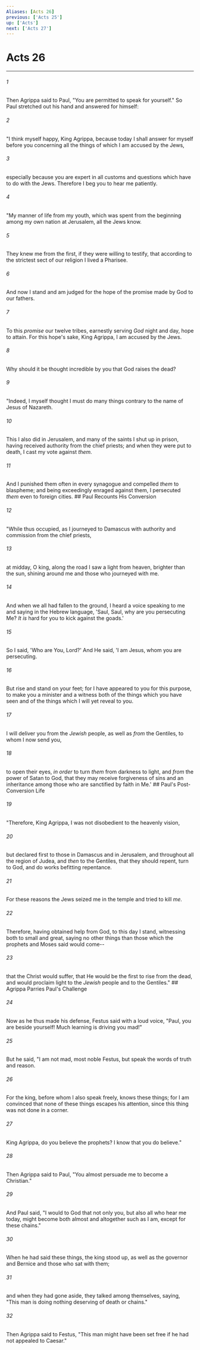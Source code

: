 ```yaml
---
Aliases: [Acts 26]
previous: ['Acts 25']
up: ['Acts']
next: ['Acts 27']
---
```

# Acts 26

***


###### 1 
Then Agrippa said to Paul, "You are permitted to speak for yourself." So Paul stretched out his hand and answered for himself: 

###### 2 
"I think myself happy, King Agrippa, because today I shall answer for myself before you concerning all the things of which I am accused by the Jews, 

###### 3 
especially because you are expert in all customs and questions which have to do with the Jews. Therefore I beg you to hear me patiently. 

###### 4 
"My manner of life from my youth, which was spent from the beginning among my own nation at Jerusalem, all the Jews know. 

###### 5 
They knew me from the first, if they were willing to testify, that according to the strictest sect of our religion I lived a Pharisee. 

###### 6 
And now I stand and am judged for the hope of the promise made by God to our fathers. 

###### 7 
To this _promise_ our twelve tribes, earnestly serving _God_ night and day, hope to attain. For this hope's sake, King Agrippa, I am accused by the Jews. 

###### 8 
Why should it be thought incredible by you that God raises the dead? 

###### 9 
"Indeed, I myself thought I must do many things contrary to the name of Jesus of Nazareth. 

###### 10 
This I also did in Jerusalem, and many of the saints I shut up in prison, having received authority from the chief priests; and when they were put to death, I cast my vote against _them._ 

###### 11 
And I punished them often in every synagogue and compelled _them_ to blaspheme; and being exceedingly enraged against them, I persecuted _them_ even to foreign cities. ## Paul Recounts His Conversion 

###### 12 
"While thus occupied, as I journeyed to Damascus with authority and commission from the chief priests, 

###### 13 
at midday, O king, along the road I saw a light from heaven, brighter than the sun, shining around me and those who journeyed with me. 

###### 14 
And when we all had fallen to the ground, I heard a voice speaking to me and saying in the Hebrew language, 'Saul, Saul, why are you persecuting Me? _It is_ hard for you to kick against the goads.' 

###### 15 
So I said, 'Who are You, Lord?' And He said, 'I am Jesus, whom you are persecuting. 

###### 16 
But rise and stand on your feet; for I have appeared to you for this purpose, to make you a minister and a witness both of the things which you have seen and of the things which I will yet reveal to you. 

###### 17 
I will deliver you from the _Jewish_ people, as well as _from_ the Gentiles, to whom I now send you, 

###### 18 
to open their eyes, _in order_ to turn _them_ from darkness to light, and _from_ the power of Satan to God, that they may receive forgiveness of sins and an inheritance among those who are sanctified by faith in Me.' ## Paul's Post-Conversion Life 

###### 19 
"Therefore, King Agrippa, I was not disobedient to the heavenly vision, 

###### 20 
but declared first to those in Damascus and in Jerusalem, and throughout all the region of Judea, and _then_ to the Gentiles, that they should repent, turn to God, and do works befitting repentance. 

###### 21 
For these reasons the Jews seized me in the temple and tried to kill _me._ 

###### 22 
Therefore, having obtained help from God, to this day I stand, witnessing both to small and great, saying no other things than those which the prophets and Moses said would come-- 

###### 23 
that the Christ would suffer, that He would be the first to rise from the dead, and would proclaim light to the _Jewish_ people and to the Gentiles." ## Agrippa Parries Paul's Challenge 

###### 24 
Now as he thus made his defense, Festus said with a loud voice, "Paul, you are beside yourself! Much learning is driving you mad!" 

###### 25 
But he said, "I am not mad, most noble Festus, but speak the words of truth and reason. 

###### 26 
For the king, before whom I also speak freely, knows these things; for I am convinced that none of these things escapes his attention, since this thing was not done in a corner. 

###### 27 
King Agrippa, do you believe the prophets? I know that you do believe." 

###### 28 
Then Agrippa said to Paul, "You almost persuade me to become a Christian." 

###### 29 
And Paul said, "I would to God that not only you, but also all who hear me today, might become both almost and altogether such as I am, except for these chains." 

###### 30 
When he had said these things, the king stood up, as well as the governor and Bernice and those who sat with them; 

###### 31 
and when they had gone aside, they talked among themselves, saying, "This man is doing nothing deserving of death or chains." 

###### 32 
Then Agrippa said to Festus, "This man might have been set free if he had not appealed to Caesar."
